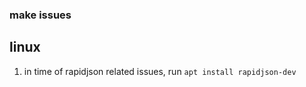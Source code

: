 ### make issues ###
## linux ##
1. in time of rapidjson related issues, run `apt install rapidjson-dev`